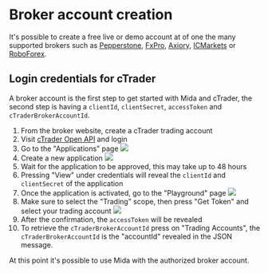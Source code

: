 # Broker account creation
It's possible to create a free live or demo account at of one the many supported brokers such as [Pepperstone](https://pepperstone.com),
[FxPro](https://www.fxpro.com), [Axiory](http://axiory.com), [ICMarkets](https://www.icmarkets.com) or [RoboForex](http://roboforex.com).

## Login credentials for cTrader
A broker account is the first step to get started with Mida and cTrader, the second step is having a `clientId`,
`clientSecret`, `accessToken` and `cTraderBrokerAccountId`.

1. From the broker website, create a cTrader trading account
2. Visit [cTrader Open API](http://openapi.ctrader.com) and login
3. Go to the "Applications" page
   ![](/open-api/1.png)
4. Create a new application
   ![](/open-api/2.png)
5. Wait for the application to be approved, this may take up to 48 hours
6. Pressing "View" under credentials will reveal the `clientId` and `clientSecret` of the application
7. Once the application is activated, go to the "Playground" page
   ![](/open-api/3.png)
8. Make sure to select the "Trading" scope, then press "Get Token" and select your trading account
   ![](/open-api/4.png)
9. After the confirmation, the `accessToken` will be revealed
10. To retrieve the `cTraderBrokerAccountId` press on "Trading Accounts", the `cTraderBrokerAccountId` is
    the "accountId" revealed in the JSON message.

At this point it's possible to use Mida with the authorized broker account.

